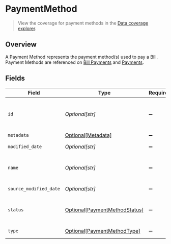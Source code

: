 # PaymentMethod

> View the coverage for payment methods in the <a className="external" href="https://knowledge.codat.io/supported-features/accounting?view=tab-by-data-type&dataType=paymentMethods" target="_blank">Data coverage explorer</a>.

## Overview

A Payment Method represents the payment method(s) used to pay a Bill. Payment Methods are referenced on [Bill Payments](https://docs.codat.io/sync-for-payables-api#/schemas/BillPayment) and [Payments](https://docs.codat.io/sync-for-payables-api#/schemas/Payment).


## Fields

| Field                                                                       | Type                                                                        | Required                                                                    | Description                                                                 | Example                                                                     |
| --------------------------------------------------------------------------- | --------------------------------------------------------------------------- | --------------------------------------------------------------------------- | --------------------------------------------------------------------------- | --------------------------------------------------------------------------- |
| `id`                                                                        | *Optional[str]*                                                             | :heavy_minus_sign:                                                          | Unique identifier for the payment method.                                   |                                                                             |
| `metadata`                                                                  | [Optional[Metadata]](../../models/shared/metadata.md)                       | :heavy_minus_sign:                                                          | N/A                                                                         |                                                                             |
| `modified_date`                                                             | *Optional[str]*                                                             | :heavy_minus_sign:                                                          | N/A                                                                         | 2022-10-23T00:00:00.000Z                                                    |
| `name`                                                                      | *Optional[str]*                                                             | :heavy_minus_sign:                                                          | Name of the payment method.                                                 |                                                                             |
| `source_modified_date`                                                      | *Optional[str]*                                                             | :heavy_minus_sign:                                                          | N/A                                                                         | 2022-10-23T00:00:00.000Z                                                    |
| `status`                                                                    | [Optional[PaymentMethodStatus]](../../models/shared/paymentmethodstatus.md) | :heavy_minus_sign:                                                          | Status of the Payment Method.                                               |                                                                             |
| `type`                                                                      | [Optional[PaymentMethodType]](../../models/shared/paymentmethodtype.md)     | :heavy_minus_sign:                                                          | Method of payment.                                                          |                                                                             |